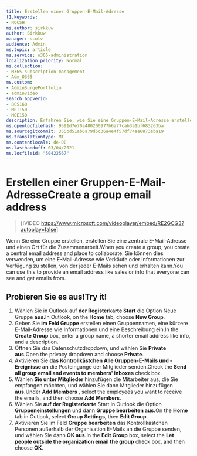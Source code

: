```yaml
---
title: Erstellen einer Gruppen-E-Mail-Adresse
f1.keywords:
- NOCSH
ms.author: sirkkuw
author: Sirkkuw
manager: scotv
audience: Admin
ms.topic: article
ms.service: o365-administration
localization_priority: Normal
ms.collection:
- M365-subscription-management
- Adm_O365
ms.custom:
- AdminSurgePortfolio
- adminvideo
search.appverid:
- BCS160
- MET150
- MOE150
description: Erfahren Sie, wie Sie eine Gruppen-E-Mail-Adresse erstellen.
ms.openlocfilehash: 9591d7e70a480200977b6a77cab3a1bf683263ba
ms.sourcegitcommit: 355bd51ab6a79d5c36a4e4f57df74ae6873eba19
ms.translationtype: MT
ms.contentlocale: de-DE
ms.lasthandoff: 03/04/2021
ms.locfileid: "50422567"
---
```

# <a name="create-a-group-email-address"></a><span data-ttu-id="2c47a-103">Erstellen einer Gruppen-E-Mail-Adresse</span><span class="sxs-lookup"><span data-stu-id="2c47a-103">Create a group email address</span></span>

> [!VIDEO https://www.microsoft.com/videoplayer/embed/RE2GCG3?autoplay=false]

<span data-ttu-id="2c47a-104">Wenn Sie eine Gruppe erstellen, erstellen Sie eine zentrale E-Mail-Adresse und einen Ort für die Zusammenarbeit.</span><span class="sxs-lookup"><span data-stu-id="2c47a-104">When you create a group, you create a central email address and place to collaborate.</span></span> <span data-ttu-id="2c47a-105">Sie können dies verwenden, um eine E-Mail-Adresse wie Verkäufe oder Informationen zur Verfügung zu stellen, von der jeder E-Mails sehen und erhalten kann.</span><span class="sxs-lookup"><span data-stu-id="2c47a-105">You can use this to provide an email address like sales or info that everyone can see and get emails from.</span></span>

## <a name="try-it"></a><span data-ttu-id="2c47a-106">Probieren Sie es aus!</span><span class="sxs-lookup"><span data-stu-id="2c47a-106">Try it!</span></span>

1. <span data-ttu-id="2c47a-107">Wählen Sie in Outlook auf **der Registerkarte Start** die Option Neue Gruppe **aus.**</span><span class="sxs-lookup"><span data-stu-id="2c47a-107">In Outlook, on the  **Home** tab, choose  **New Group**.</span></span>
2. <span data-ttu-id="2c47a-108">Geben Sie  **im Feld Gruppe**  erstellen einen Gruppennamen, eine kürzere E-Mail-Adresse wie Informationen und eine Beschreibung ein.</span><span class="sxs-lookup"><span data-stu-id="2c47a-108">In the  **Create Group**  box, enter a group name, a shorter email address like info, and a description.</span></span>
3. <span data-ttu-id="2c47a-109">Öffnen Sie das Datenschutzdropdown, und wählen Sie **Private aus.**</span><span class="sxs-lookup"><span data-stu-id="2c47a-109">Open the privacy dropdown and choose  **Private**.</span></span>
4. <span data-ttu-id="2c47a-110">Aktivieren Sie  **das Kontrollkästchen Alle Gruppen-E-Mails und -Ereignisse an**  die Posteingange der Mitglieder senden.</span><span class="sxs-lookup"><span data-stu-id="2c47a-110">Check the  **Send all group email and events to members' inboxes**  check box.</span></span>
5. <span data-ttu-id="2c47a-111">Wählen **Sie unter Mitglieder** hinzufügen die Mitarbeiter aus, die Sie empfangen möchten, und wählen Sie dann Mitglieder hinzufügen **aus.**</span><span class="sxs-lookup"><span data-stu-id="2c47a-111">Under  **Add Members** , select the employees you want to receive the emails, and then choose  **Add Members**.</span></span>
6. <span data-ttu-id="2c47a-112">Wählen Sie **auf der Registerkarte** Start in Outlook die Option **Gruppeneinstellungen** und dann **Gruppe bearbeiten aus.**</span><span class="sxs-lookup"><span data-stu-id="2c47a-112">On the  **Home**  tab in Outlook, select  **Group Settings**, then **Edit Group**.</span></span>
7. <span data-ttu-id="2c47a-113">Aktivieren Sie im Feld  **Gruppe bearbeiten** das Kontrollkästchen Personen außerhalb der Organisation E-Mails an die Gruppe senden, und wählen Sie dann **OK aus.**</span><span class="sxs-lookup"><span data-stu-id="2c47a-113">In the  **Edit Group**  box, select the  **Let people outside the organization email the group**  check box, and then choose  **OK**.</span></span>